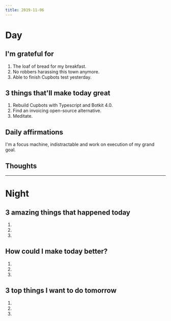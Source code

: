 ```yaml
---
title: 2019-11-06
---
```


# Day

## I'm grateful for
1. The loaf of bread for my breakfast.
2. No robbers harassing this town anymore.
3. Able to finish Cupbots test yesterday.

## 3 things that'll make today great
1. Rebuild Cupbots with Typescript and Botkit 4.0.
2. Find an invoicing open-source alternative.
3. Meditate.

## Daily affirmations

I'm a focus machine, indistractable and work on execution of my grand goal.

## Thoughts



***

# Night

## 3 amazing things that happened today
1.
2.
3.

## How could I make today better?
1.
2.
3.

## 3 top things I want to do tomorrow
1.
2.
3.
